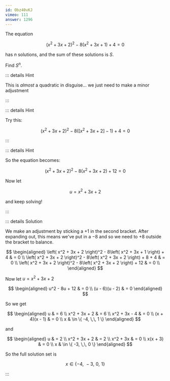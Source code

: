 ```yaml
---
id: Obz40vKJ
vimeo: 111
answer: 1296
---
```


The equation

$$
\left( x^2 + 3x + 2 \right)^2 - 8\left( x^2 + 3x + 1 \right) + 4 = 0
$$

has $n$ solutions, and the sum of these solutions is $S$.

Find $S^n$.

<AnswerInput :answer="$frontmatter.answer" />

::: details Hint

This is _almost_ a quadratic in disguise... we just need to make a minor
adjustment

:::

::: details Hint

Try this:

$$
\left( x^2 + 3x + 2 \right)^2 - 8\left( [x^2 + 3x + 2] - 1 \right) + 4 = 0
$$

:::

::: details Hint

So the equation becomes:

$$
\left( x^2 + 3x + 2 \right)^2 - 8\left( x^2 + 3x + 2 \right) + 12 = 0
$$

Now let

$$
u = x^2 + 3x + 2
$$

and keep solving!

:::

::: details Solution

We make an adjustment by sticking a $+1$ in the second bracket. After expanding
out, this means we've put in a $-8$ and so we need to $+8$ outside the bracket
to balance.

$$
\begin{aligned}
\left( x^2 + 3x + 2 \right)^2 - 8\left( x^2 + 3x + 1 \right) + 4 & = 0 \\
\left( x^2 + 3x + 2 \right)^2 - 8\left( x^2 + 3x + 2 \right) + 8 + 4 & = 0 \\
\left( x^2 + 3x + 2 \right)^2 - 8\left( x^2 + 3x + 2 \right) + 12 & = 0 \\
\end{aligned}
$$

Now let $u = x^2 + 3x + 2$

$$
\begin{aligned}
u^2 - 8u + 12 & = 0 \\
(u - 6)(u - 2) & = 0
\end{aligned}
$$

So we get

$$
\begin{aligned}
u & = 6 \\
x^2 + 3x + 2 & = 6 \\
x^2 + 3x - 4 & = 0 \\
(x + 4)(x - 1) & = 0 \\
x & \in \{ -4, \,\, 1 \}
\end{aligned}
$$

and

$$
\begin{aligned}
u & = 2 \\
x^2 + 3x + 2 & = 2 \\
x^2 + 3x & = 0 \\
x(x + 3) & = 0 \\
x & \in \{ -3, \,\, 0 \}
\end{aligned}
$$

So the full solution set is

$$
x \in \{ -4, \,\, -3, \,\, 0, \,\, 1 \}
$$

:::
